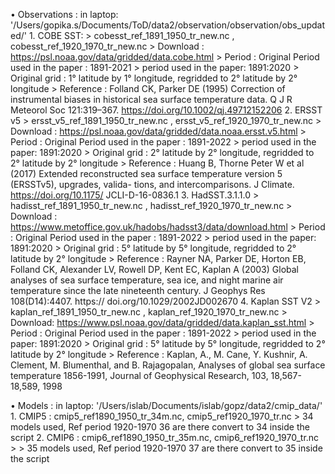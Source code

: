 •	Observations : in laptop: '/Users/gopika.s/Documents/ToD/data2/observation/observation/obs_updated/'
    1. COBE SST: 
          > cobesst_ref_1891_1950_tr_new.nc , cobesst_ref_1920_1970_tr_new.nc
          > Download : https://psl.noaa.gov/data/gridded/data.cobe.html
          > Period : Original Period used in the paper : 1891-2021
          > period used in the paper: 1891:2020
          > Original grid : 1° latitude by 1° longitude, regridded to 2° latitude by 2° longitude
          > Reference : Folland CK, Parker DE (1995) Correction of instrumental biases in historical sea surface temperature data. Q J R Meteorol Soc 121:319–367. https://doi.org/10.1002/qj.49712152206
    2. ERSST v5
          > ersst_v5_ref_1891_1950_tr_new.nc , ersst_v5_ref_1920_1970_tr_new.nc
          > Download : https://psl.noaa.gov/data/gridded/data.noaa.ersst.v5.html
          > Period : Original Period used in the paper : 1891-2022
          > period used in the paper: 1891:2020
          > Original grid : 2° latitude by 2° longitude, regridded to 2° latitude by 2° longitude
          > Reference : Huang B, Thorne Peter W et al (2017) Extended reconstructed sea surface temperature version 5 (ERSSTv5), upgrades, valida- tions, and intercomparisons. J Climate. https://doi.org/10.1175/ JCLI-D-16-0836.1
    3. HadSST.3.1.1.0
          > hadisst_ref_1891_1950_tr_new.nc , hadisst_ref_1920_1970_tr_new.nc
          > Download : https://www.metoffice.gov.uk/hadobs/hadsst3/data/download.html
          > Period : Original Period used in the paper : 1891-2022
          > period used in the paper: 1891:2020
          > Original grid : 5° latitude by 5° longitude, regridded to 2° latitude by 2° longitude
          > Reference : Rayner NA, Parker DE, Horton EB, Folland CK, Alexander LV, Rowell DP, Kent EC, Kaplan A (2003) Global analyses of sea surface temperature, sea ice, and night marine air temperature since the late nineteenth century. J Geophys Res 108(D14):4407. https:// doi.org/10.1029/2002JD002670
    4. Kaplan SST V2
          > kaplan_ref_1891_1950_tr_new.nc , kaplan_ref_1920_1970_tr_new.nc
          > Download: https://www.psl.noaa.gov/data/gridded/data.kaplan_sst.html
          > Period : Original Period used in the paper : 1891-2022
          > period used in the paper: 1891:2020
          > Original grid : 5° latitude by 5° longitude, regridded to 2° latitude by 2° longitude
          > Reference : Kaplan, A., M. Cane, Y. Kushnir, A. Clement, M. Blumenthal, and B. Rajagopalan, Analyses of global sea surface temperature 1856-1991, Journal of Geophysical Research, 103, 18,567-18,589, 1998
          
•	Models : in laptop: '/Users/islab/Documents/islab/gopz/data2/cmip_data/'
    1. CMIP5 : cmip5_ref1890_1950_tr_34m.nc, cmip5_ref1920_1970_tr.nc
          > 34 models used, Ref period 1920-1970 36 are there convert to 34 inside the script
    2. CMIP6 : cmip6_ref1890_1950_tr_35m.nc, cmip6_ref1920_1970_tr.nc
          > > 35 models used, Ref period 1920-1970 37 are there convert to 35 inside the script
 
